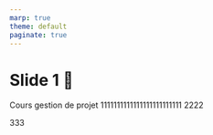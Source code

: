 ```yaml
---
marp: true
theme: default
paginate: true
---
```


# Slide 1 🎉

Cours gestion de projet 1111111111111111111111111
2222

333
